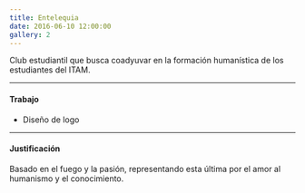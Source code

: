 ```yaml
---
title: Entelequia
date: 2016-06-10 12:00:00
gallery: 2
---
```

<p class="lead">
	Club estudiantil que busca coadyuvar en la formación humanística de los estudiantes del ITAM.
</p>

---

#### Trabajo
- Diseño de logo

---

#### Justificación
Basado en el fuego y la pasión, representando esta última por el amor al humanismo y el conocimiento.